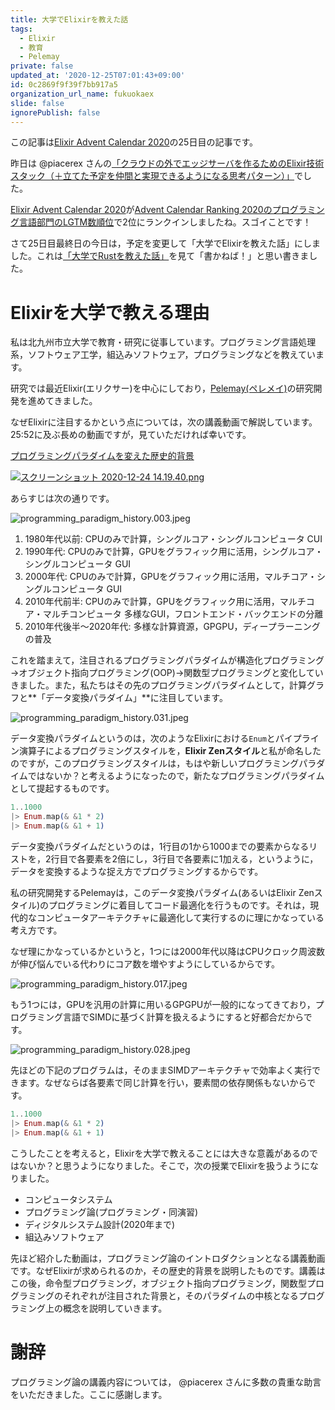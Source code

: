 ```yaml
---
title: 大学でElixirを教えた話
tags:
  - Elixir
  - 教育
  - Pelemay
private: false
updated_at: '2020-12-25T07:01:43+09:00'
id: 0c2869f9f39f7bb917a5
organization_url_name: fukuokaex
slide: false
ignorePublish: false
---
```

この記事は[Elixir Advent Calendar 2020](https://qiita.com/advent-calendar/2020/elixir)の25日目の記事です。

昨日は @piacerex さんの[「クラウドの外でエッジサーバを作るためのElixir技術スタック（＋立てた予定を仲間と実現できるようになる思考パターン）」](https://qiita.com/piacerex/items/5c6db095f4c567c36f69)でした。

[Elixir Advent Calendar 2020](https://qiita.com/advent-calendar/2020/elixir)が[Advent Calendar Ranking 2020のプログラミング言語部門のLGTM数順位](https://qiita.com/advent-calendar/2020/ranking/feedbacks/categories/programming_languages)で2位にランクインしましたね。スゴイことです！

さて25日目最終日の今日は，予定を変更して「大学でElixirを教えた話」にしました。これは[「大学でRustを教えた話」](https://ytakano.hatenablog.com/entry/2020/12/23/204528)を見て「書かねば！」と思い書きました。

# Elixirを大学で教える理由

私は北九州市立大学で教育・研究に従事しています。プログラミング言語処理系，ソフトウェア工学，組込みソフトウェア，プログラミングなどを教えています。

研究では最近Elixir(エリクサー)を中心にしており，[Pelemay(ペレメイ)](https://github.com/zeam-vm/pelemay/)の研究開発を進めてきました。

なぜElixirに注目するかという点については，次の講義動画で解説しています。25:52に及ぶ長めの動画ですが，見ていただければ幸いです。

[プログラミングパラダイムを変えた歴史的背景](https://youtu.be/Z_IklJgmJ4c)

[![スクリーンショット 2020-12-24 14.19.40.png](https://qiita-image-store.s3.ap-northeast-1.amazonaws.com/0/55223/2167d19b-67f6-f915-2601-d19424dcfd2e.png
)](https://youtu.be/Z_IklJgmJ4c)

あらすじは次の通りです。

![programming_paradigm_history.003.jpeg](https://qiita-image-store.s3.ap-northeast-1.amazonaws.com/0/55223/b49f833f-ae47-9f23-17bd-e3de06ffb5de.jpeg)

1. 1980年代以前: CPUのみで計算，シングルコア・シングルコンピュータ CUI
2. 1990年代: CPUのみで計算，GPUをグラフィック用に活用，シングルコア・シングルコンピュータ GUI
3. 2000年代: CPUのみで計算，GPUをグラフィック用に活用，マルチコア・シングルコンピュータ GUI
4. 2010年代前半: CPUのみで計算，GPUをグラフィック用に活用，マルチコア・マルチコンピュータ 多様なGUI，フロントエンド・バックエンドの分離
5. 2010年代後半〜2020年代: 多様な計算資源，GPGPU，ディープラーニングの普及

これを踏まえて，注目されるプログラミングパラダイムが構造化プログラミング→オブジェクト指向プログラミング(OOP)→関数型プログラミングと変化していきました。また，私たちはその先のプログラミングパラダイムとして，計算グラフと**「データ変換パラダイム」**に注目しています。

![programming_paradigm_history.031.jpeg](https://qiita-image-store.s3.ap-northeast-1.amazonaws.com/0/55223/2d6bdff0-e662-a49f-5652-250c7150307d.jpeg)

データ変換パラダイムというのは，次のようなElixirにおける`Enum`とパイプライン演算子によるプログラミングスタイルを，**Elixir Zenスタイル**と私が命名したのですが，このプログラミングスタイルは，もはや新しいプログラミングパラダイムではないか？と考えるようになったので，新たなプログラミングパラダイムとして提起するものです。

```elixir
1..1000
|> Enum.map(& &1 * 2)
|> Enum.map(& &1 + 1)
```

データ変換パラダイムだというのは，1行目の1から1000までの要素からなるリストを，2行目で各要素を2倍にし，3行目で各要素に1加える，というように，データを変換するような捉え方でプログラミングするからです。

私の研究開発するPelemayは，このデータ変換パラダイム(あるいはElixir Zenスタイル)のプログラミングに着目してコード最適化を行うものです。それは，現代的なコンピュータアーキテクチャに最適化して実行するのに理にかなっている考え方です。

なぜ理にかなっているかというと，1つには2000年代以降はCPUクロック周波数が伸び悩んでいる代わりにコア数を増やすようにしているからです。

![programming_paradigm_history.017.jpeg](https://qiita-image-store.s3.ap-northeast-1.amazonaws.com/0/55223/77654cbe-d634-22c6-70a9-3aa8a9601d60.jpeg)

もう1つには，GPUを汎用の計算に用いるGPGPUが一般的になってきており，プログラミング言語でSIMDに基づく計算を扱えるようにすると好都合だからです。

![programming_paradigm_history.028.jpeg](https://qiita-image-store.s3.ap-northeast-1.amazonaws.com/0/55223/9a8d2976-3d02-f4c0-3292-308d53e01f12.jpeg)

先ほどの下記のプログラムは，そのままSIMDアーキテクチャで効率よく実行できます。なぜならば各要素で同じ計算を行い，要素間の依存関係もないからです。

```elixir
1..1000
|> Enum.map(& &1 * 2)
|> Enum.map(& &1 + 1)
```

こうしたことを考えると，Elixirを大学で教えることには大きな意義があるのではないか？と思うようになりました。そこで，次の授業でElixirを扱うようになりました。

* コンピュータシステム
* プログラミング論(プログラミング・同演習)
* ディジタルシステム設計(2020年まで)
* 組込みソフトウェア

先ほど紹介した動画は，プログラミング論のイントロダクションとなる講義動画です。なぜElixirが求められるのか，その歴史的背景を説明したものです。講義はこの後，命令型プログラミング，オブジェクト指向プログラミング，関数型プログラミングのそれぞれが注目された背景と，そのパラダイムの中核となるプログラミング上の概念を説明していきます。

# 謝辞

プログラミング論の講義内容については， @piacerex さんに多数の貴重な助言をいただきました。ここに感謝します。
